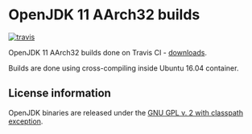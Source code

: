 OpenJDK 11 AArch32 builds
=========================

[![travis](https://travis-ci.org/ojdkbuild/contrib_jdk11u-aarch32-ci.svg?branch=jdk-11.0.4%2B11)](https://travis-ci.org/ojdkbuild/contrib_jdk11u-aarch32-ci/builds)

OpenJDK 11 AArch32 builds done on Travis CI - [downloads](https://github.com/ojdkbuild/contrib_jdk11u-aarch32-ci/releases).

Builds are done using cross-compiling inside Ubuntu 16.04 container.

License information
-------------------

OpenJDK binaries are released under the [GNU GPL v. 2 with classpath exception](https://github.com/ojdkbuild/contrib_jdk11u-aarch32-ci/blob/master/LICENSE).

